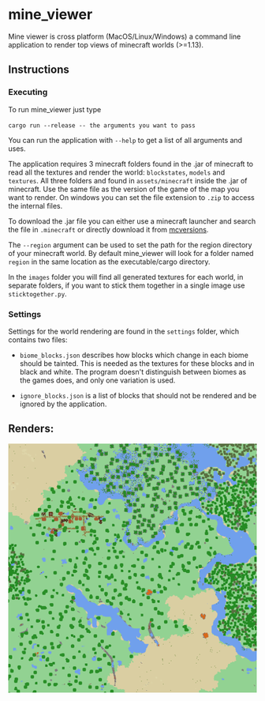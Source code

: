 # mine_viewer
Mine viewer is cross platform (MacOS/Linux/Windows) a command line application to render top views of minecraft worlds (>=1.13).

## Instructions
### Executing
To run mine_viewer just type

`cargo run --release -- the arguments you want to pass`

You can run the application with `--help` to get a list of all arguments and uses.

The application requires 3 minecraft folders found in the .jar of minecraft to read all the textures and render the world: `blockstates`, `models` and `textures`. All three folders and found in `assets/minecraft` inside the .jar of minecraft. Use the same file as the version of the game of the map you want to render. On windows you can set the file extension to `.zip` to access the internal files.

To download the .jar file you can either use a minecraft launcher and search the file in `.minecraft` or directly download it from [mcversions](https://mcversions.net/).

The `--region` argument can be used to set the path for the region directory of your minecraft world. By default mine_viewer will look for a folder named `region` in the same location as the executable/cargo directory.

In the `images` folder you will find all generated textures for each world, in separate folders, if you want to stick them together in a single image use `sticktogether.py`.

### Settings
Settings for the world rendering are found in the `settings` folder, which contains two files:

* `biome_blocks.json` describes how blocks which change in each biome should be tainted. This is needed as the textures for these blocks and in black and white. The program doesn't distinguish between biomes as the games does, and only one variation is used.

* `ignore_blocks.json` is a list of blocks that should not be rendered and be ignored by the application.

## Renders:
![](example.png)
